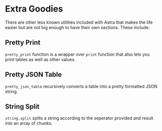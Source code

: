 # Extra Goodies

There are other less known utilities included with Astra that makes the life easier but are not big enough to have their own sections. These include:

## Pretty Print

`pretty_print` function is a wrapper over `print` function that also lets you print tables as well as other values.

## Pretty JSON Table

`pretty_json_table` recursively converts a table into a pretty formatted JSON string.

## String Split

`string.split` splits a string according to the seperator provided and result into an array of chunks.
